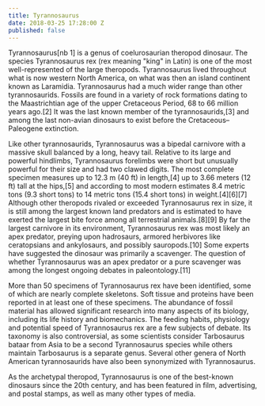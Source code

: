 ```yaml
---
title: Tyrannosaurus
date: 2018-03-25 17:28:00 Z
published: false
---
```


Tyrannosaurus[nb 1] is a genus of coelurosaurian theropod dinosaur. The species Tyrannosaurus rex (rex meaning "king" in Latin) is one of the most well-represented of the large theropods. Tyrannosaurus lived throughout what is now western North America, on what was then an island continent known as Laramidia. Tyrannosaurus had a much wider range than other tyrannosaurids. Fossils are found in a variety of rock formations dating to the Maastrichtian age of the upper Cretaceous Period, 68 to 66 million years ago.[2] It was the last known member of the tyrannosaurids,[3] and among the last non-avian dinosaurs to exist before the Cretaceous–Paleogene extinction.

Like other tyrannosaurids, Tyrannosaurus was a bipedal carnivore with a massive skull balanced by a long, heavy tail. Relative to its large and powerful hindlimbs, Tyrannosaurus forelimbs were short but unusually powerful for their size and had two clawed digits. The most complete specimen measures up to 12.3 m (40 ft) in length,[4] up to 3.66 meters (12 ft) tall at the hips,[5] and according to most modern estimates 8.4 metric tons (9.3 short tons) to 14 metric tons (15.4 short tons) in weight.[4][6][7] Although other theropods rivaled or exceeded Tyrannosaurus rex in size, it is still among the largest known land predators and is estimated to have exerted the largest bite force among all terrestrial animals.[8][9] By far the largest carnivore in its environment, Tyrannosaurus rex was most likely an apex predator, preying upon hadrosaurs, armored herbivores like ceratopsians and ankylosaurs, and possibly sauropods.[10] Some experts have suggested the dinosaur was primarily a scavenger. The question of whether Tyrannosaurus was an apex predator or a pure scavenger was among the longest ongoing debates in paleontology.[11]

More than 50 specimens of Tyrannosaurus rex have been identified, some of which are nearly complete skeletons. Soft tissue and proteins have been reported in at least one of these specimens. The abundance of fossil material has allowed significant research into many aspects of its biology, including its life history and biomechanics. The feeding habits, physiology and potential speed of Tyrannosaurus rex are a few subjects of debate. Its taxonomy is also controversial, as some scientists consider Tarbosaurus bataar from Asia to be a second Tyrannosaurus species while others maintain Tarbosaurus is a separate genus. Several other genera of North American tyrannosaurids have also been synonymized with Tyrannosaurus.

As the archetypal theropod, Tyrannosaurus is one of the best-known dinosaurs since the 20th century, and has been featured in film, advertising, and postal stamps, as well as many other types of media.